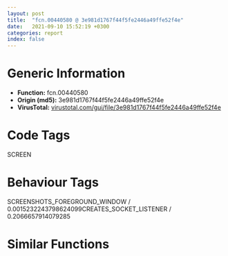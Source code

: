 ```yaml
---
layout: post
title:  "fcn.00440580 @ 3e981d1767f44f5fe2446a49ffe52f4e"
date:   2021-09-10 15:52:19 +0300
categories: report
index: false
---
```


# Generic Information
- **Function:** fcn.00440580
- **Origin (md5):** 3e981d1767f44f5fe2446a49ffe52f4e
- **VirusTotal:** [virustotal.com/gui/file/3e981d1767f44f5fe2446a49ffe52f4e][virustotal_ref]

# Code Tags
<span class="tag" id="SCREEN">SCREEN</span>


# Behaviour Tags
<span class="bhv-tag" id="SCREENSHOTS_FOREGROUND_WINDOW">SCREENSHOTS_FOREGROUND_WINDOW / 0.0015232243798624099</span><span class="bhv-tag" id="CREATES_SOCKET_LISTENER">CREATES_SOCKET_LISTENER / 0.2066657914079285</span>

# Similar Functions
<script type="text/javascript" src="https://www.gstatic.com/charts/loader.js"></script>
<script type="text/javascript">

    google.charts.load('current', {'packages':['corechart']});
    google.charts.setOnLoadCallback(drawChart);

    function drawChart() {
    var data = new google.visualization.DataTable();
        data.addColumn('number', 'X');
        data.addColumn('number', 'Y');
        data.addColumn({type: 'string', role: 'tooltip', 'p': {'html': true}});
        data.addColumn({'type': 'string', 'role': 'style'});
        
        data.addRows([
    [0, 0, '<b><a href="/report/fcn.00440580@3e981d1767f44f5fe2446a49ffe52f4e">fcn.00440580</a><br>@3e981d1767f44f5fe2446a49ffe52f4e</b><br>mov eax, dword<br>push 0xffffffffffffffff<br>push 0x4c1140<br>push eax<br>mov dword<br>sub esp, 0x5c<br>push ebx<br>push ebp<br>push esi<br>push edi<br>mov edi, dword[esp+0x7c]<br>xor ebp, ebp<br>cmp edi, ebp<br>je 0x44086a<br>mov eax, dword[edi+4]<br>cmp eax, ebp<br>je 0x44086a<br>lea ecx, [esp+0x54]<br>push ecx<br>push 0x18<br>push eax<br>call dword[sym.imp.GDI32.dll_GetObjectA]<br>mov ebx, dword[esp+0x88]<br>mov esi, dword[sym.imp.KERNEL32.dll_MulDiv]<br>cmp ebx, ebp<br>jne 0x4405da<br>mov ebx, dword[esp+0x5c]<br>jmp 0x4405f6<br>cmp ebx, ebp<br>jge 0x4405f6<br>neg ebx<br>cmp ebx, 0xa<br>jge 0x4405ea<br>mov ebx, 0xa<br>mov edx, dword[esp+0x5c]<br>push 0x64<br>push ebx<br>push edx<br>call esi<br>mov ebx, eax<br>mov eax, dword[esp+0x84]<br>cmp eax, ebp<br>jne 0x440607<br>mov esi, dword[esp+0x58]<br>jmp 0x440621<br>jge 0x44061f<br>neg eax<br>cmp eax, 0xa<br>jge 0x440615<br>mov eax, 0xa<br>push 0x64<br>push eax<br>mov eax, dword[esp+0x60]<br>push eax<br>call esi<br>mov esi, eax<br>cmp esi, ebp<br>jle 0x44086a<br>cmp ebx, ebp<br>jle 0x44086a<br>push ebp<br>lea ecx, [esp+0x44]<br>call fcn.004ba67e<br>mov dword[esp+0x74], ebp<br>mov dword[esp+0x14], ebp<br>mov dword[esp+0x10], 0x4d06f0<br>mov ecx, dword[esp+0x48]<br>push 0x26<br>push ecx<br>mov byte[esp+0x7c], 1<br>call dword[sym.imp.GDI32.dll_GetDeviceCaps]<br>test ah, 1<br>je 0x4406b5<br>push 0x408<br>call fcn.004b384d<br>mov ebp, eax<br>lea eax, [esp+0x44]<br>add esp, 4<br>neg eax<br>mov word[ebp], 0x300<br>mov edx, dword[esp+0x44]<br>sbb eax, eax<br>and eax, edx<br>lea edx, [ebp+4]<br>push edx<br>push 0xff<br>push 0<br>push eax<br>call dword[sym.imp.GDI32.dll_GetSystemPaletteEntries]<br>push ebp<br>mov word[ebp+2], ax<br>call dword[sym.imp.GDI32.dll_CreatePalette]<br>push eax<br>lea ecx, [esp+0x14]<br>call fcn.004ba926<br>push ebp<br>call fcn.004b3876<br>add esp, 4<br>cmp esi, dword[esp+0x58]<br>jne 0x4406dd<br>cmp ebx, dword[esp+0x5c]<br>jne 0x4406dd<br>lea eax, [esp+0x10]<br>push eax<br>push 0<br>push edi<br>call fcn.00440240<br>add esp, 0xc<br>mov esi, eax<br>mov ebx, vtable.CGdiObject.0<br>jmp 0x440843<br>mov dword[esp+0x1c], 0<br>mov dword[esp+0x18], 0x4d787c<br>mov ecx, dword[esp+0x44]<br>push ebx<br>push esi<br>push ecx<br>mov byte[esp+0x80], 2<br>call dword[sym.imp.GDI32.dll_CreateCompatibleBitmap]<br>push eax<br>lea ecx, [esp+0x1c]<br>call fcn.004ba926<br>lea ecx, [esp+0x30]<br>call fcn.004b9d2f<br>mov ebp, dword[esp+0x44]<br>lea eax, [esp+0x40]<br>neg eax<br>sbb eax, eax<br>mov byte[esp+0x74], 3<br>and eax, ebp<br>mov ebp, dword[sym.imp.GDI32.dll_CreateCompatibleDC]<br>push eax<br>call ebp<br>push eax<br>lea ecx, [esp+0x34]<br>call fcn.004b9de6<br>mov edx, dword[edi+4]<br>mov eax, dword[esp+0x34]<br>push edx<br>push eax<br>call fcn.004b9f27<br>lea ecx, [esp+0x20]<br>mov edi, eax<br>call fcn.004b9d2f<br>mov edx, dword[esp+0x44]<br>lea eax, [esp+0x40]<br>neg eax<br>sbb eax, eax<br>mov byte[esp+0x74], 4<br>and eax, edx<br>push eax<br>call ebp<br>push eax<br>lea ecx, [esp+0x24]<br>call fcn.004b9de6<br>mov ecx, dword[esp+0x1c]<br>lea eax, [esp+0x18]<br>neg eax<br>sbb eax, eax<br>and eax, ecx<br>mov ecx, dword[esp+0x24]<br>push eax<br>push ecx<br>call fcn.004b9f27<br>mov ebp, eax<br>call fcn.0043ce90<br>push eax<br>lea ecx, [esp+0x24]<br>call fcn.004ba0e0<br>mov ecx, dword[esp+0x34]<br>mov edx, dword[esp+0x5c]<br>lea eax, [esp+0x30]<br>push 0xcc0020<br>neg eax<br>sbb eax, eax<br>push edx<br>and eax, ecx<br>mov ecx, dword[esp+0x60]<br>mov edx, dword[esp+0x2c]<br>push ecx<br>push 0<br>push 0<br>push eax<br>push ebx<br>push esi<br>push 0<br>push 0<br>push edx<br>call dword[sym.imp.GDI32.dll_StretchBlt]<br>test edi, edi<br>je 0x4407d8<br>mov edi, dword[edi+4]<br>mov eax, dword[esp+0x34]<br>push edi<br>push eax<br>call fcn.004b9f27<br>test ebp, ebp<br>je 0x4407ea<br>mov ebp, dword[ebp+4]<br>mov ecx, dword[esp+0x24]<br>push ebp<br>push ecx<br>call fcn.004b9f27<br>lea edx, [esp+0x10]<br>lea eax, [esp+0x18]<br>push edx<br>push 0<br>push eax<br>call fcn.00440240<br>add esp, 0xc<br>lea ecx, [esp+0x20]<br>mov esi, eax<br>mov byte[esp+0x74], 3<br>call fcn.004b9e64<br>lea ecx, [esp+0x30]<br>mov byte[esp+0x74], 2<br>call fcn.004b9e64<br>mov ebx, vtable.CGdiObject.0<br>mov dword[esp+0x18], ebx<br>lea ecx, [esp+0x18]<br>mov byte[esp+0x74], 5<br>call fcn.004ba97d<br>mov byte[esp+0x74], 1<br>test esi, esi<br>jne 0x44087f<br>mov dword[esp+0x10], ebx<br>lea ecx, [esp+0x10]<br>mov byte[esp+0x74], 6<br>call fcn.004ba97d<br>lea ecx, [esp+0x40]<br>mov dword[esp+0x74], 0xffffffff<br>call fcn.004ba6f0<br>pop edi<br>pop esi<br>pop ebp<br>xor eax, eax<br>pop ebx<br>mov ecx, dword[esp+0x5c]<br>mov dword<br>add esp, 0x68<br>ret <br>mov ecx, dword[esp+0x80]<br>push esi<br>push ecx<br>call fcn.00440480<br>add esp, 8<br>mov edi, eax<br>push esi<br>call dword[sym.imp.KERNEL32.dll_GlobalFree]<br>mov dword[esp+0x10], ebx<br>lea ecx, [esp+0x10]<br>mov byte[esp+0x74], 7<br>call fcn.004ba97d<br>lea ecx, [esp+0x40]<br>mov dword[esp+0x74], 0xffffffff<br>call fcn.004ba6f0<br>mov ecx, dword[esp+0x6c]<br>mov eax, edi<br>pop edi<br>pop esi<br>pop ebp<br>pop ebx<br>mov dword<br>add esp, 0x68<br>ret <br><eoc> ', 'point { fill-color: #e0440e; }'],

        ]);

    var options = {
        title: 'Similarity Plot',
        legend: 'none',
        colors: ['#dedbd9', '#e6693e', '#ec8f6e', '#f3b49f', '#f6c7b6'],
        tooltip: {isHtml: true, trigger: 'both'},
        explorer: {
        actions: ["dragToZoom", "rightClickToReset"],
        },
        chartArea: {
        width: '80%',
        height: '80%'
        },
        width: '100%',
        height: '100%'
    };

    var chart = new google.visualization.ScatterChart(document.getElementById('chart_div'));

    chart.draw(data, options);
    }
    
</script>


<div id="chart_div" style="width: 100%px; height: 100%;"></div>

# Disassembled Code
{% highlight nasm %}

mov eax, dword
push 0xffffffffffffffff
push 0x4c1140
push eax
mov dword
sub esp, 0x5c
push ebx
push ebp
push esi
push edi
mov edi, dword[esp+0x7c]
xor ebp, ebp
cmp edi, ebp
je 0x44086a
mov eax, dword[edi+4]
cmp eax, ebp
je 0x44086a
lea ecx, [esp+0x54]
push ecx
push 0x18
push eax
call dword[sym.imp.GDI32.dll_GetObjectA]
mov ebx, dword[esp+0x88]
mov esi, dword[sym.imp.KERNEL32.dll_MulDiv]
cmp ebx, ebp
jne 0x4405da
mov ebx, dword[esp+0x5c]
jmp 0x4405f6
cmp ebx, ebp
jge 0x4405f6
neg ebx
cmp ebx, 0xa
jge 0x4405ea
mov ebx, 0xa
mov edx, dword[esp+0x5c]
push 0x64
push ebx
push edx
call esi
mov ebx, eax
mov eax, dword[esp+0x84]
cmp eax, ebp
jne 0x440607
mov esi, dword[esp+0x58]
jmp 0x440621
jge 0x44061f
neg eax
cmp eax, 0xa
jge 0x440615
mov eax, 0xa
push 0x64
push eax
mov eax, dword[esp+0x60]
push eax
call esi
mov esi, eax
cmp esi, ebp
jle 0x44086a
cmp ebx, ebp
jle 0x44086a
push ebp
lea ecx, [esp+0x44]
call fcn.004ba67e
mov dword[esp+0x74], ebp
mov dword[esp+0x14], ebp
mov dword[esp+0x10], 0x4d06f0
mov ecx, dword[esp+0x48]
push 0x26
push ecx
mov byte[esp+0x7c], 1
call dword[sym.imp.GDI32.dll_GetDeviceCaps]
test ah, 1
je 0x4406b5
push 0x408
call fcn.004b384d
mov ebp, eax
lea eax, [esp+0x44]
add esp, 4
neg eax
mov word[ebp], 0x300
mov edx, dword[esp+0x44]
sbb eax, eax
and eax, edx
lea edx, [ebp+4]
push edx
push 0xff
push 0
push eax
call dword[sym.imp.GDI32.dll_GetSystemPaletteEntries]
push ebp
mov word[ebp+2], ax
call dword[sym.imp.GDI32.dll_CreatePalette]
push eax
lea ecx, [esp+0x14]
call fcn.004ba926
push ebp
call fcn.004b3876
add esp, 4
cmp esi, dword[esp+0x58]
jne 0x4406dd
cmp ebx, dword[esp+0x5c]
jne 0x4406dd
lea eax, [esp+0x10]
push eax
push 0
push edi
call fcn.00440240
add esp, 0xc
mov esi, eax
mov ebx, vtable.CGdiObject.0
jmp 0x440843
mov dword[esp+0x1c], 0
mov dword[esp+0x18], 0x4d787c
mov ecx, dword[esp+0x44]
push ebx
push esi
push ecx
mov byte[esp+0x80], 2
call dword[sym.imp.GDI32.dll_CreateCompatibleBitmap]
push eax
lea ecx, [esp+0x1c]
call fcn.004ba926
lea ecx, [esp+0x30]
call fcn.004b9d2f
mov ebp, dword[esp+0x44]
lea eax, [esp+0x40]
neg eax
sbb eax, eax
mov byte[esp+0x74], 3
and eax, ebp
mov ebp, dword[sym.imp.GDI32.dll_CreateCompatibleDC]
push eax
call ebp
push eax
lea ecx, [esp+0x34]
call fcn.004b9de6
mov edx, dword[edi+4]
mov eax, dword[esp+0x34]
push edx
push eax
call fcn.004b9f27
lea ecx, [esp+0x20]
mov edi, eax
call fcn.004b9d2f
mov edx, dword[esp+0x44]
lea eax, [esp+0x40]
neg eax
sbb eax, eax
mov byte[esp+0x74], 4
and eax, edx
push eax
call ebp
push eax
lea ecx, [esp+0x24]
call fcn.004b9de6
mov ecx, dword[esp+0x1c]
lea eax, [esp+0x18]
neg eax
sbb eax, eax
and eax, ecx
mov ecx, dword[esp+0x24]
push eax
push ecx
call fcn.004b9f27
mov ebp, eax
call fcn.0043ce90
push eax
lea ecx, [esp+0x24]
call fcn.004ba0e0
mov ecx, dword[esp+0x34]
mov edx, dword[esp+0x5c]
lea eax, [esp+0x30]
push 0xcc0020
neg eax
sbb eax, eax
push edx
and eax, ecx
mov ecx, dword[esp+0x60]
mov edx, dword[esp+0x2c]
push ecx
push 0
push 0
push eax
push ebx
push esi
push 0
push 0
push edx
call dword[sym.imp.GDI32.dll_StretchBlt]
test edi, edi
je 0x4407d8
mov edi, dword[edi+4]
mov eax, dword[esp+0x34]
push edi
push eax
call fcn.004b9f27
test ebp, ebp
je 0x4407ea
mov ebp, dword[ebp+4]
mov ecx, dword[esp+0x24]
push ebp
push ecx
call fcn.004b9f27
lea edx, [esp+0x10]
lea eax, [esp+0x18]
push edx
push 0
push eax
call fcn.00440240
add esp, 0xc
lea ecx, [esp+0x20]
mov esi, eax
mov byte[esp+0x74], 3
call fcn.004b9e64
lea ecx, [esp+0x30]
mov byte[esp+0x74], 2
call fcn.004b9e64
mov ebx, vtable.CGdiObject.0
mov dword[esp+0x18], ebx
lea ecx, [esp+0x18]
mov byte[esp+0x74], 5
call fcn.004ba97d
mov byte[esp+0x74], 1
test esi, esi
jne 0x44087f
mov dword[esp+0x10], ebx
lea ecx, [esp+0x10]
mov byte[esp+0x74], 6
call fcn.004ba97d
lea ecx, [esp+0x40]
mov dword[esp+0x74], 0xffffffff
call fcn.004ba6f0
pop edi
pop esi
pop ebp
xor eax, eax
pop ebx
mov ecx, dword[esp+0x5c]
mov dword
add esp, 0x68
ret
mov ecx, dword[esp+0x80]
push esi
push ecx
call fcn.00440480
add esp, 8
mov edi, eax
push esi
call dword[sym.imp.KERNEL32.dll_GlobalFree]
mov dword[esp+0x10], ebx
lea ecx, [esp+0x10]
mov byte[esp+0x74], 7
call fcn.004ba97d
lea ecx, [esp+0x40]
mov dword[esp+0x74], 0xffffffff
call fcn.004ba6f0
mov ecx, dword[esp+0x6c]
mov eax, edi
pop edi
pop esi
pop ebp
pop ebx
mov dword
add esp, 0x68
ret

{% endhighlight %}

[virustotal_ref]: https://www.virustotal.com/gui/file/3e981d1767f44f5fe2446a49ffe52f4e